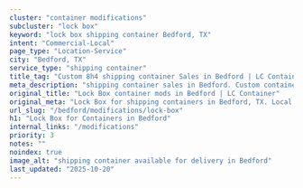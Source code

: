 ```yaml
---
cluster: "container modifications"
subcluster: "lock box"
keyword: "lock box shipping container Bedford, TX"
intent: "Commercial-Local"
page_type: "Location-Service"
city: "Bedford, TX"
service_type: "shipping container"
title_tag: "Custom 8h4 shipping container Sales in Bedford | LC Container"
meta_description: "shipping container sales in Bedford. Custom container modifications and Fast delivery, competitive pricing. Serving modifications area. Quote ID: 321. Call (214) 524-4168 for your free quote today."
original_title: "Lock Box container mods in Bedford | LC Container"
original_meta: "Lock Box for shipping containers in Bedford, TX. Local fabrication & pro install. LC Container — Since 2003. Get a quote."
url_slug: "/bedford/modifications/lock-box"
h1: "Lock Box for Containers in Bedford"
internal_links: "/modifications"
priority: 3
notes: ""
noindex: true
image_alt: "shipping container available for delivery in Bedford"
last_updated: "2025-10-20"
---
```


<!-- TODO: Add unique city/inventory copy, images, and internal links here. -->
